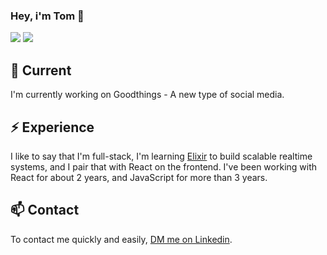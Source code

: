 ### Hey, i'm Tom 👋

<div> 
  <a href = "mailto:aguiarhcode@gmail.com"><img src="https://img.shields.io/badge/-Gmail-%23333?style=for-the-badge&logo=gmail&logoColor=white" target="_blank"></a>
  <a href="https://www.linkedin.com/in/tom%C3%A1s-aguiar-6690481ab/" target="_blank"><img src="https://img.shields.io/badge/-LinkedIn-%230077B5?style=for-the-badge&logo=linkedin&logoColor=white" target="_blank"></a> 
 
</div>

## 🔭 Current

I'm currently working on Goodthings - A new type of social media.
## ⚡️ Experience

I like to say that I'm full-stack, I'm learning [Elixir](https://elixir-lang.org) to build scalable realtime systems, and I pair that with React on the frontend. I've been working with React for about 2 years, and JavaScript for more than 3 years.

## 📫 Contact

To contact me quickly and easily, [DM me on Linkedin](https://www.linkedin.com/in/tom%C3%A1s-aguiar-6690481ab/).
